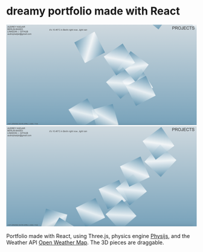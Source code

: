 # dreamy portfolio made with React

![screenshot 2](screenshot-portfolio2.png)
![screenshot 1](screenshot-portfolio.png)

Portfolio made with React, using Three.js, physics engine [Physijs](https://github.com/chandlerprall/Physijs), and the Weather API [Open Weather Map](https://openweathermap.org/api). The 3D pieces are draggable.
